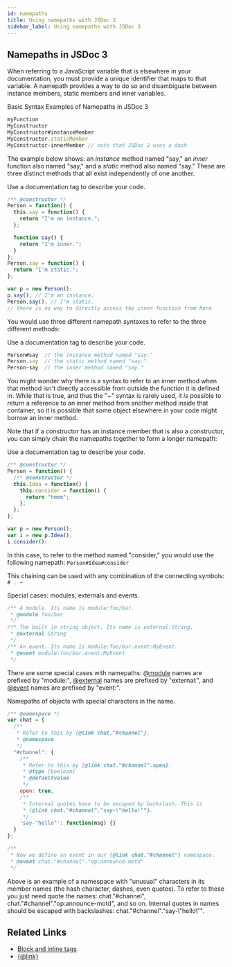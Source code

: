 ```yaml
---
id: namepaths
title: Using namepaths with JSDoc 3
sidebar_label: Using namepaths with JSDoc 3
---
```


## Namepaths in JSDoc 3

When referring to a JavaScript variable that is elsewhere in your documentation, you must provide a unique identifier that maps to that variable. A namepath provides a way to do so and disambiguate between instance members, static members and inner variables.

Basic Syntax Examples of Namepaths in JSDoc 3

```js
myFunction
MyConstructor
MyConstructor#instanceMember
MyConstructor.staticMember
MyConstructor~innerMember // note that JSDoc 2 uses a dash
```

The example below shows: an _instance_ method named "say," an _inner_ function also named "say," and a _static_ method also named "say." These are three distinct methods that all exist independently of one another.

Use a documentation tag to describe your code.

```js
/** @constructor */
Person = function() {
  this.say = function() {
    return "I'm an instance.";
  };

  function say() {
    return "I'm inner.";
  }
};
Person.say = function() {
  return "I'm static.";
};

var p = new Person();
p.say(); // I'm an instance.
Person.say(); // I'm static.
// there is no way to directly access the inner function from here
```

You would use three different namepath syntaxes to refer to the three different methods:

Use a documentation tag to describe your code.

```js
Person#say  // the instance method named "say."
Person.say  // the static method named "say."
Person~say  // the inner method named "say."
```

You might wonder why there is a syntax to refer to an inner method when that method isn't directly accessible from outside the function it is defined in. While that is true, and thus the "~" syntax is rarely used, it _is_ possible to return a reference to an inner method from another method inside that container, so it is possible that some object elsewhere in your code might borrow an inner method.

Note that if a constructor has an instance member that is also a constructor, you can simply chain the namepaths together to form a longer namepath:

Use a documentation tag to describe your code.

```js
/** @constructor */
Person = function() {
  /** @constructor */
  this.Idea = function() {
    this.consider = function() {
      return "hmmm";
    };
  };
};

var p = new Person();
var i = new p.Idea();
i.consider();
```

In this case, to refer to the method named "consider," you would use the following namepath: `Person#Idea#consider`

This chaining can be used with any combination of the connecting symbols: `# . ~`

Special cases: modules, externals and events.

```js
/** A module. Its name is module:foo/bar.
 * @module foo/bar
 */
/** The built in string object. Its name is external:String.
 * @external String
 */
/** An event. Its name is module:foo/bar.event:MyEvent.
 * @event module:foo/bar.event:MyEvent
 */
```

There are some special cases with namepaths: [@module](../tags/module.md) names are prefixed by "module:", [@external](../tags/external.md) names are prefixed by "external:", and [@event](../tags/event.md) names are prefixed by "event:".

Namepaths of objects with special characters in the name.

```js
/** @namespace */
var chat = {
  /**
   * Refer to this by {@link chat."#channel"}.
   * @namespace
   */
  "#channel": {
    /**
     * Refer to this by {@link chat."#channel".open}.
     * @type {boolean}
     * @defaultvalue
     */
    open: true,
    /**
     * Internal quotes have to be escaped by backslash. This is
     * {@link chat."#channel"."say-\"hello\""}.
     */
    'say-"hello"': function(msg) {}
  }
};

/**
 * Now we define an event in our {@link chat."#channel"} namespace.
 * @event chat."#channel"."op:announce-motd"
 */
```

Above is an example of a namespace with "unusual" characters in its member names (the hash character, dashes, even quotes). To refer to these you just need quote the names: chat."#channel", chat."#channel"."op:announce-motd", and so on. Internal quotes in names should be escaped with backslashes: chat."#channel"."say-\\"hello\\"".

## Related Links

- [Block and inline tags](./block-inline-tags.md)
- [{@link}](../tags/inline-link.md)
